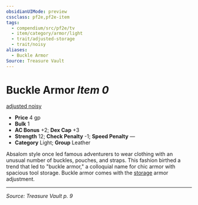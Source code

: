 ```yaml
---
obsidianUIMode: preview
cssclass: pf2e,pf2e-item
tags:
  - compendium/src/pf2e/tv
  - item/category/armor/light
  - trait/adjusted-storage
  - trait/noisy
aliases:
  - Buckle Armor
Source: Treasure Vault
---
```

# Buckle Armor *Item 0*  
[adjusted <storage>](rules/traits/adjusted-storage-tv.md "Adjusted Armor Trait")  [noisy](rules/traits/noisy.md "Noisy Armor Trait")  

- **Price** 4 gp
- **Bulk** 1
- **AC Bonus** +2; **Dex Cap** +3
- **Strength** 12; **Check Penalty** -1; **Speed Penalty** —
- **Category** Light; **Group** Leather 

Absalom style once led famous adventurers to wear clothing with an unusual number of buckles, pouches, and straps. This fashion birthed a trend that led to "buckle armor," a colloquial name for chic armor with spacious tool storage. Buckle armor comes with the [storage](compendium/equipment/items/storage-tv.md) armor adjustment.


---
*Source: Treasure Vault p. 9*